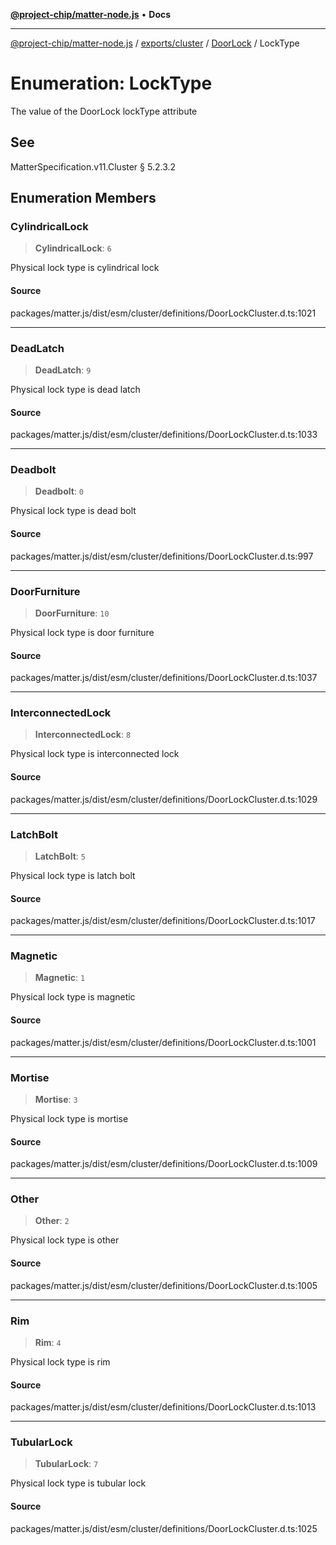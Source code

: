 [**@project-chip/matter-node.js**](../../../../../README.md) • **Docs**

***

[@project-chip/matter-node.js](../../../../../modules.md) / [exports/cluster](../../../README.md) / [DoorLock](../README.md) / LockType

# Enumeration: LockType

The value of the DoorLock lockType attribute

## See

MatterSpecification.v11.Cluster § 5.2.3.2

## Enumeration Members

### CylindricalLock

> **CylindricalLock**: `6`

Physical lock type is cylindrical lock

#### Source

packages/matter.js/dist/esm/cluster/definitions/DoorLockCluster.d.ts:1021

***

### DeadLatch

> **DeadLatch**: `9`

Physical lock type is dead latch

#### Source

packages/matter.js/dist/esm/cluster/definitions/DoorLockCluster.d.ts:1033

***

### Deadbolt

> **Deadbolt**: `0`

Physical lock type is dead bolt

#### Source

packages/matter.js/dist/esm/cluster/definitions/DoorLockCluster.d.ts:997

***

### DoorFurniture

> **DoorFurniture**: `10`

Physical lock type is door furniture

#### Source

packages/matter.js/dist/esm/cluster/definitions/DoorLockCluster.d.ts:1037

***

### InterconnectedLock

> **InterconnectedLock**: `8`

Physical lock type is interconnected lock

#### Source

packages/matter.js/dist/esm/cluster/definitions/DoorLockCluster.d.ts:1029

***

### LatchBolt

> **LatchBolt**: `5`

Physical lock type is latch bolt

#### Source

packages/matter.js/dist/esm/cluster/definitions/DoorLockCluster.d.ts:1017

***

### Magnetic

> **Magnetic**: `1`

Physical lock type is magnetic

#### Source

packages/matter.js/dist/esm/cluster/definitions/DoorLockCluster.d.ts:1001

***

### Mortise

> **Mortise**: `3`

Physical lock type is mortise

#### Source

packages/matter.js/dist/esm/cluster/definitions/DoorLockCluster.d.ts:1009

***

### Other

> **Other**: `2`

Physical lock type is other

#### Source

packages/matter.js/dist/esm/cluster/definitions/DoorLockCluster.d.ts:1005

***

### Rim

> **Rim**: `4`

Physical lock type is rim

#### Source

packages/matter.js/dist/esm/cluster/definitions/DoorLockCluster.d.ts:1013

***

### TubularLock

> **TubularLock**: `7`

Physical lock type is tubular lock

#### Source

packages/matter.js/dist/esm/cluster/definitions/DoorLockCluster.d.ts:1025
